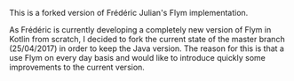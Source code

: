 This is a forked version of Frédéric Julian's Flym implementation.

As Frédéric is currently developing a completely new version of Flym in Kotlin from scratch, I decided to fork the current state of the master branch (25/04/2017) in order to keep the Java version. The reason for this is that a use Flym on every day basis and would like to introduce quickly some improvements to the current version.

